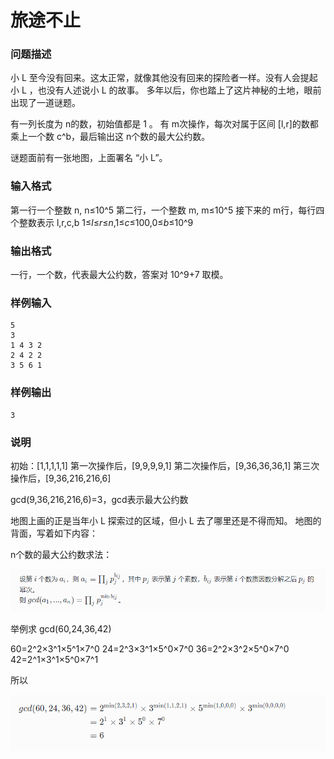 # 旅途不止



### 问题描述

小 L 至今没有回来。这太正常，就像其他没有回来的探险者一样。没有人会提起小 L ，也没有人述说小 L 的故事。
多年以后，你也踏上了这片神秘的土地，眼前出现了一道谜题。

有一列长度为 n的数，初始值都是 1 。
有 m次操作，每次对属于区间 [l,r]的数都乘上一个数 c^b，最后输出这 n个数的最大公约数。

谜题面前有一张地图，上面署名 “小 L”。

### 输入格式

第一行一个整数 n, n≤10^5
第二行，一个整数 m, m≤10^5
接下来的 m行，每行四个整数表示 l,r,c,b
1≤*l*≤*r*≤*n*,1≤*c*≤100,0≤*b*≤10^9

### 输出格式

一行，一个数，代表最大公约数，答案对 10^9+7 取模。

### 样例输入

```
5
3
1 4 3 2
2 4 2 2 
3 5 6 1 
```



### 样例输出

```
3
```



### 说明

初始：[1,1,1,1,1]
第一次操作后，[9,9,9,9,1]
第二次操作后，[9,36,36,36,1]
第三次操作后，[9,36,216,216,6]

gcd(9,36,216,216,6)=3，gcd表示最大公约数

地图上画的正是当年小 L 探索过的区域，但小 L 去了哪里还是不得而知。
地图的背面，写着如下内容：

n个数的最大公约数求法：

![image-20210508212714147](E.assets/image-20210508212714147.png)

举例求 gcd(60,24,36,42)

60=2^2×3^1×5^1×7^0
24=2^3×3^1×5^0×7^0
36=2^2×3^2×5^0×7^0
42=2^1×3^1×5^0×7^1

所以

![image-20210508212825322](E.assets/image-20210508212825322.png)

